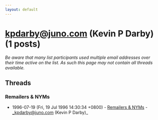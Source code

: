 ```yaml
---
layout: default
---
```


# kpdarby@juno.com (Kevin P Darby) (1 posts)

_Be aware that many list participants used multiple email addresses over their time active on the list. As such this page may not contain all threads available._

## Threads

### Remailers & NYMs
+ 1996-07-19 (Fri, 19 Jul 1996 14:30:34 +0800) - [Remailers & NYMs](/archive/1996/07/35b8e349c59bec84540aa1cb43b2e9677333b54f0e87b588a5b139c94a57795b) - _kpdarby@juno.com (Kevin P Darby)_

